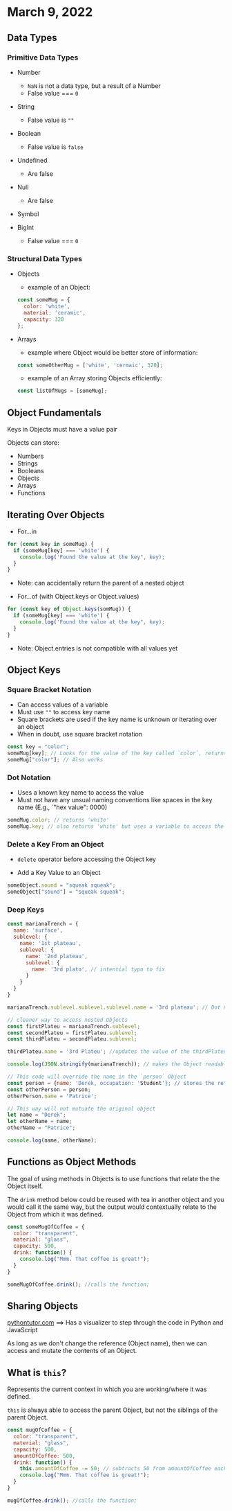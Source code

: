 # March 9, 2022

## Data Types
### Primitive Data Types
* Number
  - `NaN` is not a data type, but a result of a Number
  - False value === `0`

* String
  - False value is `""`

* Boolean
  - False value is `false`

* Undefined
  - Are false

* Null
  - Are false

* Symbol

* BigInt
  - False value === `0`

### Structural Data Types
* Objects
  - example of an Object:
  ```javascript
  const someMug = {
    color: 'white',
    material: 'ceramic',
    capacity: 320
  };
  ```

* Arrays
  - example where Object would be better store of information:
  ```javascript
  const someOtherMug = ['white', 'cermaic', 320];
  ```
  - example of an Array storing Objects efficiently:
  ```javascript
  const listOfMugs = [someMug];
  ```

## Object Fundamentals
Keys in Objects must have a value pair

Objects can store:
  * Numbers
  * Strings
  * Booleans
  * Objects
  * Arrays
  * Functions

## Iterating Over Objects
* For...in
```javascript
for (const key in someMug) {
  if (someMug[key] === 'white') {
    console.log('Found the value at the key", key);
  }
}
```
  * Note: can accidentally return the parent of a nested object

* For...of (with Object.keys or Object.values)
```javascript
for (const key of Object.keys(somMug)) {
  if (someMug[key] === 'white') {
    console.log('Found the value at the key", key);
  }
}
```

* Note: Object.entries is not compatible with all values yet

## Object Keys
### Square Bracket Notation
  * Can access values of a variable
  * Must use `""` to access key name
  * Square brackets are used if the key name is unknown or iterating over an object
  * When in doubt, use square bracket notation
  ``` javascript
  const key = "color";
  someMug[key]; // Looks for the value of the key called `color`, returns 'white'
  someMug["color"]; // Also works
  ```

### Dot Notation
  * Uses a known key name to access the value
  * Must not have any unsual naming conventions like spaces in the key name (E.g., `"hex value": 0000)
  ```javascript
  someMug.color; // returns 'white'
  someMug.key; // also returns 'white' but uses a variable to access the value stored
  ```

### Delete a Key From an Object
  * `delete` operator before accessing the Object key

* Add a Key Value to an Object
```javascript
someObject.sound = "squeak squeak";
someObject["sound"] = "squeak squeak";
```

### Deep Keys
```javascript
const marianaTrench = {
  name: 'surface',
  sublevel: {
    name: '1st plateau',
    sublevel: {
      name: '2nd plateau',
      sublevel: {
        name: '3rd plato', // intential typo to fix
      }
    }
  }
}

marianaTrench.sublevel.sublevel.sublevel.name = '3rd plateau'; // Dot notation, long way

// cleaner way to access nested Objects
const firstPlateu = marianaTrench.sublevel;
const secondPlateu = firstPlateu.sublevel;
const thirdPlateu = secondPlateu.sublevel;

thirdPlateu.name = '3rd Plateu'; //updates the value of the thirdPlateu key

console.log(JSON.stringify(marianaTrench)); // makes the Object readable from the console, not necessary

// This code will override the name in the `person` Object
const person = {name: 'Derek, occupation: 'Student'}; // stores the reference to the object
const otherPerson = person;
otherPerson.name = 'Patrice';

// This way will not mutuate the original object
let name = "Derek";
let otherName = name;
otherName = "Patrice";

console.log(name, otherName);
```
## Functions as Object Methods
The goal of using methods in Objects is to use functions that relate the the Object itself.

The `drink` method below could be reused with tea in another object and you would call it the same way, but the output would contextually relate to the Object from which it was defined.

```javascript
const someMugOfCoffee = {
  color: "transparent",
  material: "glass",
  capacity: 500,
  drink: function() {
    console.log("Mmm. That coffee is great!");
  } 
}

someMugOfCoffee.drink(); //calls the function;
```

## Sharing Objects
[pythontutor.com](https://pythontutor.com/javascript.html#mode=edit
) ==> Has a visualizer to step through the code in Python and JavaScript

As long as we don't change the reference (Object name), then we can access and mutate the contents of an Object.


## What is `this`?
Represents the current context in which you are working/where it was defined.

`this` is always able to access the parent Object, but not the siblings of the parent Object.

```javascript
const mugOfCoffee = {
  color: "transparent",
  material: "glass",
  capacity: 500,
  amountOfCoffee: 500,
  drink: function() {
    this.amountOfCoffee -= 50; // subtracts 50 from amountOfCoffee each time drink() is called
    console.log("Mmm. That coffee is great!");
  } 
}

mugOfCoffee.drink(); //calls the function;
```